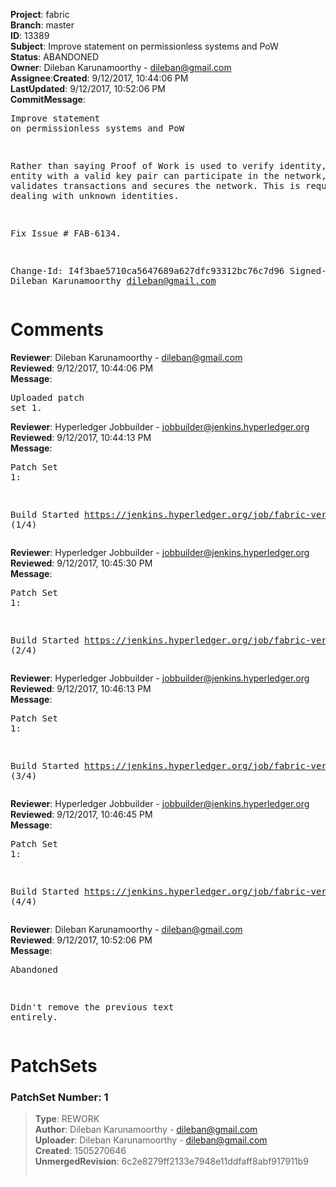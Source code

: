 <strong>Project</strong>: fabric</br><strong>Branch</strong>: master<br><strong>ID</strong>: 13389<br><strong>Subject</strong>: Improve statement on permissionless systems and PoW<br><strong>Status</strong>: ABANDONED<br><strong>Owner</strong>: Dileban Karunamoorthy - dileban@gmail.com<br><strong>Assignee</strong>:<strong>Created</strong>: 9/12/2017, 10:44:06 PM<br><strong>LastUpdated</strong>: 9/12/2017, 10:52:06 PM<br><strong>CommitMessage</strong>:<br><pre>Improve statement on permissionless systems and PoW

Rather than saying Proof of Work is used to verify identity, as any
entity with a valid key pair can participate in the network, PoW mining
validates transactions and secures the network. This is required when
dealing with unknown identities.

Fix Issue # FAB-6134.

Change-Id: I4f3bae5710ca5647689a627dfc93312bc76c7d96
Signed-off-by: Dileban Karunamoorthy <dileban@gmail.com>
</pre><h1>Comments</h1><strong>Reviewer</strong>: Dileban Karunamoorthy - dileban@gmail.com<br><strong>Reviewed</strong>: 9/12/2017, 10:44:06 PM<br><strong>Message</strong>: <pre>Uploaded patch set 1.</pre><strong>Reviewer</strong>: Hyperledger Jobbuilder - jobbuilder@jenkins.hyperledger.org<br><strong>Reviewed</strong>: 9/12/2017, 10:44:13 PM<br><strong>Message</strong>: <pre>Patch Set 1:

Build Started https://jenkins.hyperledger.org/job/fabric-verify-z/12329/ (1/4)</pre><strong>Reviewer</strong>: Hyperledger Jobbuilder - jobbuilder@jenkins.hyperledger.org<br><strong>Reviewed</strong>: 9/12/2017, 10:45:30 PM<br><strong>Message</strong>: <pre>Patch Set 1:

Build Started https://jenkins.hyperledger.org/job/fabric-verify-x86_64/16669/ (2/4)</pre><strong>Reviewer</strong>: Hyperledger Jobbuilder - jobbuilder@jenkins.hyperledger.org<br><strong>Reviewed</strong>: 9/12/2017, 10:46:13 PM<br><strong>Message</strong>: <pre>Patch Set 1:

Build Started https://jenkins.hyperledger.org/job/fabric-verify-behave-x86_64/10670/ (3/4)</pre><strong>Reviewer</strong>: Hyperledger Jobbuilder - jobbuilder@jenkins.hyperledger.org<br><strong>Reviewed</strong>: 9/12/2017, 10:46:45 PM<br><strong>Message</strong>: <pre>Patch Set 1:

Build Started https://jenkins.hyperledger.org/job/fabric-verify-end-2-end-x86_64/8256/ (4/4)</pre><strong>Reviewer</strong>: Dileban Karunamoorthy - dileban@gmail.com<br><strong>Reviewed</strong>: 9/12/2017, 10:52:06 PM<br><strong>Message</strong>: <pre>Abandoned

Didn't remove the previous text entirely.</pre><h1>PatchSets</h1><h3>PatchSet Number: 1</h3><blockquote><strong>Type</strong>: REWORK<br><strong>Author</strong>: Dileban Karunamoorthy - dileban@gmail.com<br><strong>Uploader</strong>: Dileban Karunamoorthy - dileban@gmail.com<br><strong>Created</strong>: 1505270646<br><strong>UnmergedRevision</strong>: 6c2e8279ff2133e7948e11ddfaff8abf917911b9<br><br></blockquote>